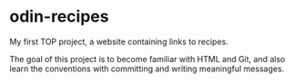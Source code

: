 # odin-recipes

My first TOP project, a website containing links to recipes.

The goal of this project is to become familiar with HTML and Git,
and also learn the conventions with committing and writing meaningful
messages.
